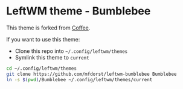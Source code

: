 # LeftWM theme - Bumblebee

This theme is forked from [Coffee].

If you want to use this theme:
+ Clone this repo into `~/.config/leftwm/themes`
+ Symlink this theme to `current`

```bash
cd ~/.config/leftwm/themes
git clone https://github.com/mfdorst/leftwm-bumblebee Bumblebee
ln -s $(pwd)/Bumblebee ~/.config/leftwm/themes/current
```

[Coffee]: https://github.com/lex148/leftwm-coffee


